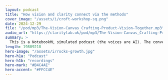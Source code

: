 ```yaml
---
layout: podcast
title: "How vision and clarity connect via the methods"
cover_image: "/assets/i/croft-workshop-sq.png"
date: 2024-12-29
file: "/pod/mp3/The-Vision-Canvas_Crafting-Product-Vision-Together.mp3"
audio_url: "https://claritylab.uk/pod/mp3/The-Vision-Canvas_Crafting-Product-Vision-Together.mp3"
summary: >
  This is a NotebookML simulated podcast (the voices are AI). The conversation explores the connection between Clarity Lab Methods and the tools used by our consultants to support teams in businesses on their journey toward greater clarity and purpose. We begin by mapping out what we can control, and delve into discovering a sense of purpose, uncovering what drives us personally and professionally.
length: 19809218
hero-image: "/assets/i/rocks-growth.jpg"
hero-h1a: "Podcast"
hero-h1b: "recordings"
hero-mark: "#B4C4AE"
hero-accent: "#FFCC4E"
---
```


<!-- ffmpeg -i Clarity-Lab-panel-discussion.wav -ac 2 -b:a 128k -ar 44100 output.mp3 -->
